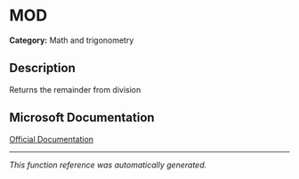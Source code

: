 # MOD

**Category:** Math and trigonometry

## Description
Returns the remainder from division

## Microsoft Documentation
[Official Documentation](https://support.microsoft.com//en-us/office/mod-function-9b6cd169-b6ee-406a-a97b-edf2a9dc24f3)

---
*This function reference was automatically generated.*
